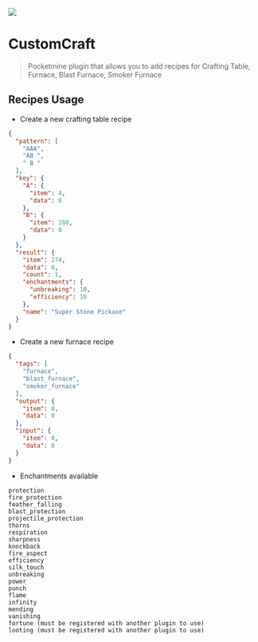 [![](https://poggit.pmmp.io/shield.state/CustomCraft)](https://poggit.pmmp.io/p/CustomCraft)

# CustomCraft

>Pocketmine plugin that allows you to add recipes for Crafting Table, Furnace, Blast Furnace, Smoker Furnace

## Recipes Usage
- Create a new crafting table recipe
```JSON
{
  "pattern": [
    "AAA",
    "AB ",
    " B "
  ],
  "key": {
    "A": {
      "item": 4,
      "data": 0
    },
    "B": {
      "item": 280,
      "data": 0
    }
  },
  "result": {
    "item": 274,
    "data": 0,
    "count": 1,
    "enchantments": {
      "unbreaking": 10,
      "efficiency": 10
    },
    "name": "Super Stone Pickaxe"
  }
}
```
- Create a new furnace recipe
```json
{
  "tags": [
    "furnace",
    "blast_furnace",
    "smoker_furnace"
  ],
  "output": {
    "item": 0,
    "data": 0
  },
  "input": {
    "item": 0,
    "data": 0
  }
}
```
- Enchantments available
```text
protection
fire_protection
feather_falling
blast_protection
projectile_protection
thorns
respiration
sharpness
knockback
fire_aspect
efficiency
silk_touch
unbreaking
power
punch
flame
infinity
mending
vanishing
fortune (must be registered with another plugin to use)
looting (must be registered with another plugin to use)
```
